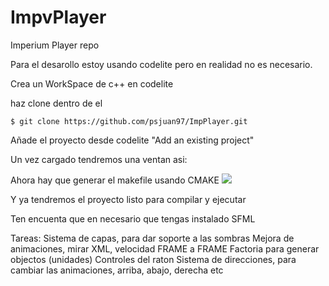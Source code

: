 # ImpvPlayer
Imperium Player repo

Para el desarollo estoy usando codelite pero en realidad no es necesario.

Crea un WorkSpace de c++ en codelite

haz clone dentro de el
```
$ git clone https://github.com/psjuan97/ImpPlayer.git
```
Añade el proyecto desde codelite "Add an existing project" 

Un vez cargado tendremos una ventan asi:

Ahora hay que generar el makefile usando CMAKE
<img src="https://i.imgur.com/RiBCvi7.png">

Y ya tendremos el proyecto listo para compilar y ejecutar


Ten encuenta que en necesario que tengas instalado SFML


Tareas:
Sistema de capas, para dar soporte a las sombras
Mejora de animaciones, mirar XML, velocidad FRAME a FRAME
Factoria para generar objectos (unidades)
Controles del raton
Sistema de direcciones, para cambiar las animaciones, arriba, abajo, derecha etc 


